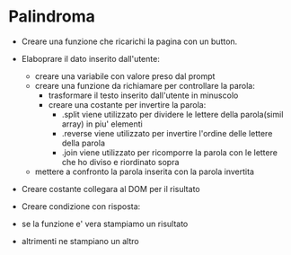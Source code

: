 # Palindroma

- Creare una funzione che ricarichi la pagina con un button.

- Elaboprare il dato inserito dall'utente:
  - creare una variabile con valore preso dal prompt
  - creare una funzione da richiamare per controllare la parola:
    - trasformare il testo inserito dall'utente in minuscolo
    - creare una costante per invertire la parola:
      - .split viene utilizzato per dividere le lettere della parola(simil array) in piu' elementi
      - .reverse viene utilizzato per invertire l'ordine delle lettere della parola
      - .join viene utilizzato per ricomporre la parola con le lettere che ho diviso e riordinato sopra
  - mettere a confronto la parola inserita con la parola invertita

- Creare costante collegara al DOM per il risultato
- Creare condizione con risposta:
 - se la funzione e' vera stampiamo un risultato
 - altrimenti ne stampiano un altro